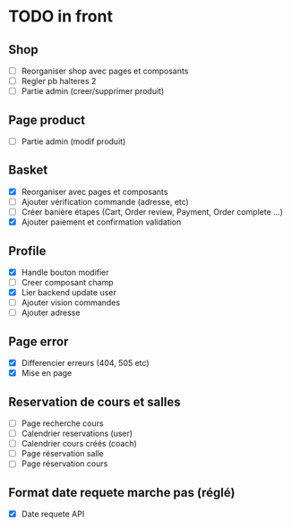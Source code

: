 # TODO in front
## Shop
- [ ] Reorganiser shop avec pages et composants
- [ ] Regler pb halteres 2 
- [ ] Partie admin (creer/supprimer produit)
## Page product
- [ ] Partie admin (modif produit)
## Basket 
- [x] Reorganiser avec pages et composants
- [ ] Ajouter vérification commande (adresse, etc)
- [ ] Créer banière étapes (Cart, Order review, Payment, Order complete ...)
- [x] Ajouter paiement et confirmation validation
## Profile
- [x] Handle bouton modifier
- [ ] Creer composant champ
- [x] Lier backend update user
- [ ] Ajouter vision commandes
- [ ] Ajouter adresse
## Page error 
- [x] Differencier erreurs (404, 505 etc)
- [x] Mise en page
## Reservation de cours et salles
- [ ] Page recherche cours
- [ ] Calendrier reservations (user)
- [ ] Calendrier cours créés (coach)
- [ ] Page réservation salle
- [ ] Page réservation cours
## Format date requete marche pas (réglé)
- [x] Date requete API